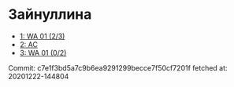 # Зайнуллина
- [1: WA 01 (2/3)](1.md)
- [2: AC](2.md)
- [3: WA 01 (0/2)](3.md)

Commit: c7e1f3bd5a7c9b6ea9291299becce7f50cf7201f
 fetched at: 20201222-144804

